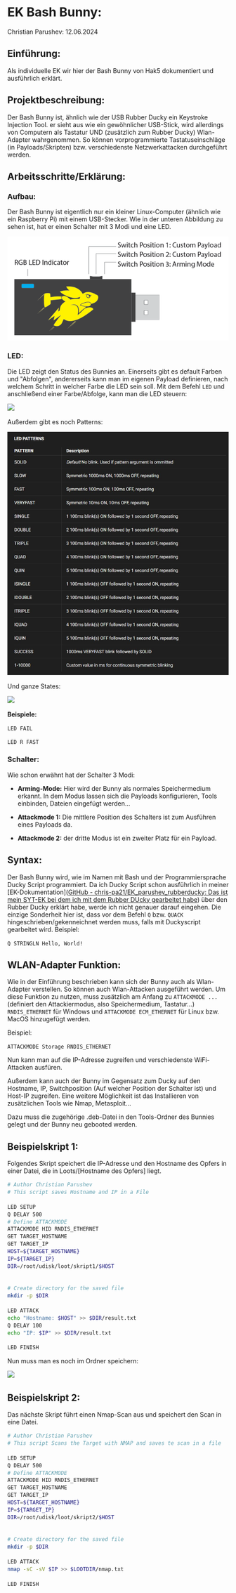 # EK Bash Bunny:

Christian Parushev: 12.06.2024

## Einführung:

Als individuelle EK wir hier der Bash Bunny von Hak5 dokumentiert und ausführlich erklärt.

## Projektbeschreibung:

Der Bash Bunny ist, ähnlich wie der USB Rubber Ducky ein Keystroke Injection Tool. er sieht aus wie ein gewöhnlicher USB-Stick, wird allerdings von Computern als Tastatur UND (zusätzlich zum Rubber Ducky) Wlan-Adapter wahrgenommen. So können vorprogrammierte Tastatuseinschläge (in Payloads/Skripten) bzw. verschiedenste Netzwerkattacken durchgeführt werden.

## Arbeitsschritte/Erklärung:

### Aufbau:

Der Bash Bunny ist eigentlich nur ein kleiner Linux-Computer (ähnlich wie ein Raspberry Pi) mit einem USB-Stecker. Wie in der unteren Abbildung zu sehen ist, hat er einen Schalter mit 3 Modi und eine LED.

![](img/aufbau.png)

### LED:

Die LED zeigt den Status des Bunnies an. Einerseits gibt es default Farben und "Abfolgen", andererseits kann man im eigenen Payload definieren, nach welchem Schritt in welcher Farbe die LED sein soll. Mit dem Befehl `LED` und anschließend einer Farbe/Abfolge, kann man die LED steuern:

![](img/led_color.png)

Außerdem gibt es noch Patterns:

![](img/led_patterns.jpg)

Und ganze States:

![](ek_commands.jpg)

**Beispiele:**

`LED FAIL`

`LED R FAST`

### Schalter:

Wie schon erwähnt hat der Schalter 3 Modi:

- **Arming-Mode:** Hier wird der Bunny als normales Speichermedium erkannt. In dem Modus lassen sich die Payloads konfigurieren, Tools einbinden, Dateien eingefügt werden...

- **Attackmode 1:** Die mittlere Position des Schalters ist zum Ausführen eines Payloads da.

- **Attackmode 2:** der dritte Modus ist ein zweiter Platz für ein Payload.



## Syntax:

Der Bash Bunny wird, wie im Namen mit Bash und der Programmiersprache Ducky Script programmiert. Da ich Ducky Script schon ausführlich in meiner [EK-Dokumentation]([GitHub - chris-pa21/EK_parushev_rubberducky: Das ist mein SYT-EK bei dem ich mit dem Rubber DUcky gearbeitet habe](https://github.com/chris-pa21/EK_parushev_rubberducky)) über den Rubber Ducky erklärt habe, werde ich nicht genauer darauf eingehen. Die einzige Sonderheit hier ist, dass vor dem Befehl `Q` bzw. `QUACK` hingeschrieben/gekenneichnet werden muss, falls mit Duckyscript gearbeitet wird. Beispiel:

`Q STRINGLN Hello, World!`





## WLAN-Adapter Funktion:

Wie in der Einführung beschrieben kann sich der Bunny auch als Wlan-Adapter verstellen. So können auch Wlan-Attacken ausgeführt werden. Um diese Funktion zu nutzen, muss zusätzlich am Anfang zu `ATTACKMODE ...` (definiert den Attackiermodus, also Speichermedium, Tastatur...) `RNDIS_ETHERNET` für Windows und `ATTACKMODE ECM_ETHERNET` für Linux bzw. MacOS hinzugefügt werden.

Beispiel:

`ATTACKMODE Storage RNDIS_ETHERNET`

Nun kann man auf die IP-Adresse zugreifen und verschiedenste WiFi-Attacken ausfüren. 



Außerdem kann auch der Bunny im Gegensatz zum Ducky auf den Hostname, IP, Switchposition (Auf welcher Position der Schalter ist) und Host-IP zugreifen. Eine weitere Möglichkeit ist das Installieren von zusätzlichen Tools wie Nmap, Metasploit...

Dazu muss die zugehörige .deb-Datei in den Tools-Ordner des Bunnies gelegt und der Bunny neu gebooted werden.





## Beispielskript 1:

Folgendes Skript speichert die IP-Adresse und den Hostname des Opfers in einer Datei, die in Loots/[Hostname des Opfers] liegt.

```bash
# Author Christian Parushev
# This script saves Hostname and IP in a File

LED SETUP
Q DELAY 500
# Define ATTACKMODE
ATTACKMODE HID RNDIS_ETHERNET
GET TARGET_HOSTNAME
GET TARGET_IP
HOST=${TARGET_HOSTNAME}
IP=${TARGET_IP}
DIR=/root/udisk/loot/skript1/$HOST


# Create directory for the saved file
mkdir -p $DIR

LED ATTACK
echo "Hostname: $HOST" >> $DIR/result.txt
Q DELAY 100
echo "IP: $IP" >> $DIR/result.txt

LED FINISH
```

Nun muss man es noch im Ordner speichern:

![](C:\Users\chris\AppData\Roaming\marktext\images\2024-06-12-19-12-03-image.png)



## Beispielskript 2:

Das nächste Skript führt einen Nmap-Scan aus und speichert den Scan in eine Datei.  

```bash
# Author Christian Parushev
# This script Scans the Target with NMAP and saves te scan in a file

LED SETUP
Q DELAY 500
# Define ATTACKMODE
ATTACKMODE HID RNDIS_ETHERNET
GET TARGET_HOSTNAME
GET TARGET_IP
HOST=${TARGET_HOSTNAME}
IP=${TARGET_IP}
DIR=/root/udisk/loot/skript2/$HOST


# Create directory for the saved file
mkdir -p $DIR

LED ATTACK
nmap -sC -sV $IP >> $LOOTDIR/nmap.txt

LED FINISH
```


